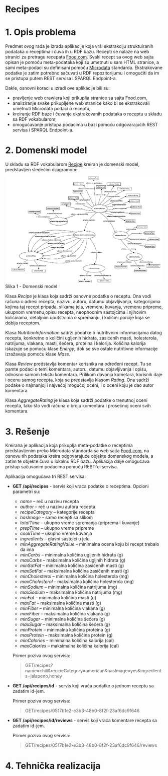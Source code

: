 Recipes
=======
# 1. Opis problema

Predmet ovog rada je izrada aplikacije koja vrši ekstrakciju struktuiranih podataka o receptima i čuva ih u RDF bazu.
Recepti se nalaze na web stranici za pretragu recepata [Food.com](http://food.com). Svaki recept sa ovog web sajta opisan je pomoću 
meta-podataka koji su umetnuti u sam HTML stranice, a sami meta-podaci su definisani pomoću [Microdata](http://en.wikipedia.org/wiki/Microdata_(HTML)) standarda. Ekstrakovane podatke je zatim potrebno sačuvati u RDF 
repozitorijumu i omogućiti da im se pristupa putem REST servisa i SPARQL Endpoint-a.

Dakle, osnovni koraci u izradi ove aplikacije bili su:

- pravljenje web crawlera koji prikuplja stranice sa sajta Food.com,
- analiziranje svake prikupljene web stranice kako bi se ekstrakovali umetnuti Microdata podaci o receptu,
- kreiranje RDF baze i čuvanje ekstrakovanih podataka o receptu u skladu sa RDF vokabularom,
- omogućavanje pristupa podacima u bazi pomoću odgovarajućih REST servisa i SPARQL Endpoint-a.

# 2. Domenski model

U skladu sa RDF vokabularom [Recipe](http://schema.org/Recipe) kreiran je domenski model, predstavljen sledećim dijagramom:

![Slika 1 - Domenski model](docs/images/model.jpg)
Slika 1 - Domenski model

Klasa *Recipe* je klasa koja sadrži osnovne podatke o receptu. Ona vodi računa o adresi recepta, nazivu, autoru, datumu objavljivanja,
kategorijama kojima taj recept pripada, slikama jela, vremenu kuvanja, vremenu pripreme, ukupnom vremenu,opisu recepta,
neophodnim sastojcima i njihovim količinama, detaljnim uputstvima o spremanju, i količini porcije koja se dobija receptom.

Klasa *NutritionInformation* sadrži podatke o nutritivnim informacijama datog recepta, konkretno o količini ugljenih hidrata,
zasićenih masti, holesterola, natrijuma, vlakana, masti, šećera, proteina i kalorija. Količina kalorija iskazuje se
pomoću klase *Energy*, dok se sve ostale nutritivne informacije izražavaju pomoću klase *Mass*.

Klasa *Review* predstavlja komentar korisnika na određeni recept. Tu se pamte podaci o temi komentara, autoru, datumu
objavljivanja i opisu, odnosno samom tekstu komentara. Prilikom davanja kometara, korisnik daje i ocenu samog recepta,
koja se predstavlja klasom *Rating*. Ona sadrži podake o najmanjoj i najvećoj mogućoj oceni, i o oceni koju je dao autor
komentara.

Klasa *AggregateRating* je klasa koja sadrži podatke o trenutnoj oceni recepta, tako što vodi računa o broju komentara i 
prosečnoj oceni svih komentara.

# 3. Rešenje

Kreirana je aplikacija koja prikuplja meta-podatke o receptima predstavljenim preko Microdata standarda sa web sajta
[Food.com](http://food.com), na osnovu tih podataka kreira odgovarajuće objekte domenskog modela, a zatim te objekte
čuva u lokalnu RDF bazu. Aplikacija dalje omogućava pristup sačuvanim podacima pomoću RESTful servisa.

Aplikacija omogućava tri REST servisa:

* **GET /api/recipes** - servis koji vraća podatke o receptima. Opcioni parametri su:
  * *name* – reč u nazivu recepta
  * *author* – reč u nazivu autora recepta
  * *recipeCategory* – kategorije recepta
  * *hasImage* – samo recepti sa slikom
  * *totalTime* – ukupno vreme spremanja (priprema i kuvanje)
  * *prepTime* – ukupno vreme pripreme
  * *cookTime* – ukupno vreme kuvanja
  * *ingredients* – glavni sastojci u jelu
  * *minAggregateRatingValue* – minimalna ocena koju bi recept trebalo da ima
  * *minCarbs* – minimalna količina ugljenih hidrata (g)
  * *maxCarbs* – maksimalna količina ugljnih hidrata (g)
  * *minSatFat* – minimalna količina zasićenih masti (g)
  * *maxSatFat* – maksimalna količina zasićenih masti (g)
  * *minCholesterol* – minimalna količina holesterola (mg)
  * *maxCholesterol* – maksimalna količina holesterola (mg)
  * *minSodium* – minimalna količina natrijuma (mg)
  * *maxSodium* – maksimalna količina natrijuma (mg)
  * *minFat* – minimalna količina masti (g)
  * *maxFat* – maksimalna količina masti (g)
  * *minFiber* – minimalna količina vlakana (g)
  * *maxFiber* – maksimalna količina vlakana (g)
  * *minSugar* – minimalna količina šećera (g)
  * *maxSugar* – maksimalna količina šećera (g)
  * *minProtein* – minimalna količina proteina (g)
  * *maxProtein* – maksimalna količina protein (g)
  * *minCalories* – minimalna količina kalorija (cal)
  * *maxCalories* – maksimalna količina kalorija (cal)
  
  Primer poziva ovog servisa:

  > GET/recipes?name=chili&recipeCategory=american&hasImage=yes&ingredients=jalapeno,honey
  
* **GET /api/recipes/id** - servis koji vraća podatke o jednom receptu sa zadatim id-jem.
  
  Primer poziva ovog servisa:

  > GET/recipes/0517b1e2-e3b3-48b0-8f2f-23af6dc9f646
  
* **GET /api/recipes/id/reviews** - servis koji vraća komentare recepta sa zadatim id-jem.
  
  Primer poziva ovog servisa:

  > GET/recipes/0517b1e2-e3b3-48b0-8f2f-23af6dc9f646/reviews

# 4. Tehnička realizacija
